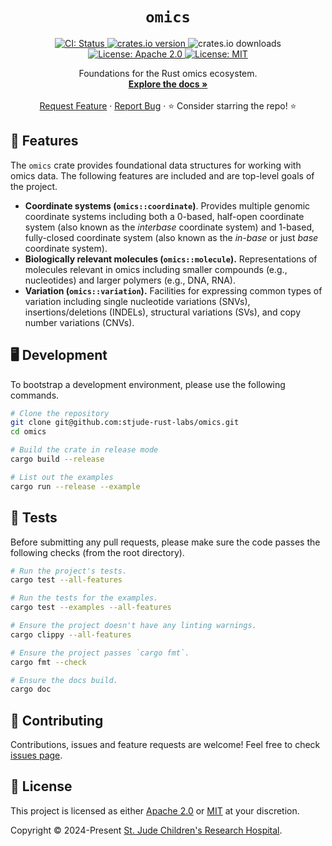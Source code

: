 <p align="center">
  <h1 align="center">
   <code>omics</code>
  </h1>

  <p align="center">
    <a href="https://github.com/stjude-rust-labs/omics/actions/workflows/CI.yml" target="_blank">
      <img alt="CI: Status" src="https://github.com/stjude-rust-labs/omics/actions/workflows/CI.yml/badge.svg" />
    </a>
    <a href="https://crates.io/crates/omics" target="_blank">
      <img alt="crates.io version" src="https://img.shields.io/crates/v/omics">
    </a>
    <img alt="crates.io downloads" src="https://img.shields.io/crates/d/omics">
    <a href="https://github.com/stjude-rust-labs/omics/blob/main/LICENSE-APACHE" target="_blank">
      <img alt="License: Apache 2.0" src="https://img.shields.io/badge/license-Apache 2.0-blue.svg" />
    </a>
    <a href="https://github.com/stjude-rust-labs/omics/blob/main/LICENSE-MIT" target="_blank">
      <img alt="License: MIT" src="https://img.shields.io/badge/license-MIT-blue.svg" />
    </a>
  </p>

  <p align="center">
    Foundations for the Rust omics ecosystem.
    <br />
    <a href="https://docs.rs/omics"><strong>Explore the docs »</strong></a>
    <br />
    <br />
    <a href="https://github.com/stjude-rust-labs/omics/issues/new?assignees=&title=Descriptive%20Title&labels=enhancement">Request Feature</a>
    ·
    <a href="https://github.com/stjude-rust-labs/omics/issues/new?assignees=&title=Descriptive%20Title&labels=bug">Report Bug</a>
    ·
    ⭐ Consider starring the repo! ⭐
    <br />
  </p>
</p>

## 🎨 Features

The `omics` crate provides foundational data structures for working with omics data. The
following features are included and are top-level goals of the project.

* **Coordinate systems (`omics::coordinate`)**. Provides multiple genomic coordinate
  systems including both a 0-based, half-open coordinate system (also known as the
  _interbase_ coordinate system) and 1-based, fully-closed coordinate system (also known
  as the _in-base_ or just _base_ coordinate system).
* **Biologically relevant molecules (`omics::molecule`).**  Representations of molecules
  relevant in omics including smaller compounds (e.g., nucleotides) and larger
  polymers (e.g., DNA, RNA).
* **Variation (`omics::variation`).** Facilities for expressing common types of
  variation including single nucleotide variations (SNVs), insertions/deletions
  (INDELs), structural variations (SVs), and copy number variations (CNVs).

## 🖥️ Development

To bootstrap a development environment, please use the following commands.

```bash
# Clone the repository
git clone git@github.com:stjude-rust-labs/omics.git
cd omics

# Build the crate in release mode
cargo build --release

# List out the examples
cargo run --release --example
```

## 🚧️ Tests

Before submitting any pull requests, please make sure the code passes the following checks (from the
root directory).

```bash
# Run the project's tests.
cargo test --all-features

# Run the tests for the examples.
cargo test --examples --all-features

# Ensure the project doesn't have any linting warnings.
cargo clippy --all-features

# Ensure the project passes `cargo fmt`.
cargo fmt --check

# Ensure the docs build.
cargo doc
```

## 🤝 Contributing

Contributions, issues and feature requests are welcome! Feel free to check [issues
page](https://github.com/stjude-rust-labs/omics/issues).

## 📝 License

This project is licensed as either [Apache 2.0][license-apache] or [MIT][license-mit] at your
discretion.

Copyright © 2024-Present [St. Jude Children's Research Hospital](https://github.com/stjude).

[license-apache]: https://github.com/stjude-rust-labs/omics/blob/main/LICENSE-APACHE
[license-mit]: https://github.com/stjude-rust-labs/omics/blob/main/LICENSE-MIT
